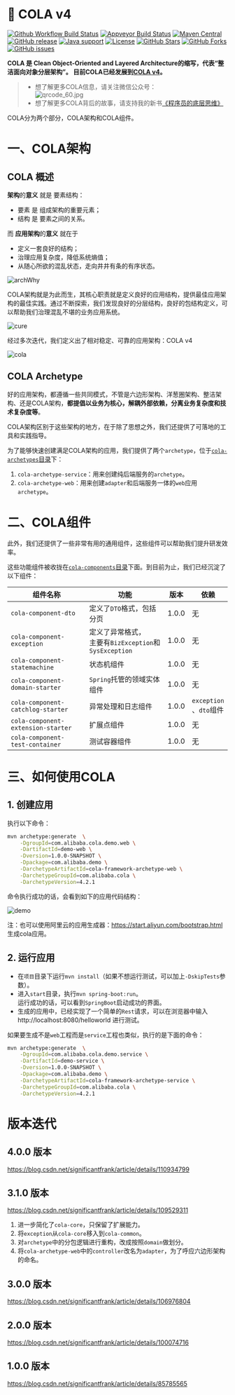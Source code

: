 # 🥤 COLA v4

[![Github Workflow Build Status](https://img.shields.io/github/workflow/status/alibaba/cola/CI/master?logo=github&logoColor=white)](https://github.com/alibaba/cola/actions/workflows/ci.yaml)
[![Appveyor Build Status](https://img.shields.io/appveyor/ci/oldratlee/cola/master?logo=appveyor&logoColor=white)](https://ci.appveyor.com/project/oldratlee/cola)
[![Maven Central](https://img.shields.io/maven-central/v/com.alibaba.cola/cola-component-dto.svg?logo=apache-maven&color=2d545e)](https://search.maven.org/search?q=g:com.alibaba.cola)
[![GitHub release](https://img.shields.io/github/release/alibaba/COLA.svg)](https://github.com/alibaba/COLA/releases)
[![Java support](https://img.shields.io/badge/Java-8+-green?logo=OpenJDK&logoColor=white)](https://openjdk.java.net/)
[![License](https://img.shields.io/badge/license-LGPL%202.1-4EB1BA.svg?color=4D7A97&logo=apache)](LICENSE)
[![GitHub Stars](https://img.shields.io/github/stars/alibaba/COLA)](https://github.com/alibaba/COLA/stargazers)
[![GitHub Forks](https://img.shields.io/github/forks/alibaba/COLA)](https://github.com/alibaba/COLA/fork)
[![GitHub issues](https://img.shields.io/github/issues/alibaba/COLA.svg)](https://github.com/alibaba/COLA/issues)

<strong>COLA 是 Clean Object-Oriented and Layered Architecture的缩写，代表“整洁面向对象分层架构”。
目前COLA已经发展到[COLA v4](https://blog.csdn.net/significantfrank/article/details/110934799)。</strong>

> - 想了解更多COLA信息，请关注微信公众号：  
> ![qrcode_60.jpg](https://img-blog.csdnimg.cn/2020110314110321.png#pic_center)
> - 想了解更多COLA背后的故事，请支持我的新书[《程序员的底层思维》](https://item.jd.com/13652002.html)

COLA分为两个部分，COLA架构和COLA组件。

# 一、COLA架构

## COLA 概述

**架构**的**意义** 就是 要素结构：

- 要素 是 组成架构的重要元素；
- 结构 是 要素之间的关系。

而 **应用架构**的**意义** 就在于

- 定义一套良好的结构；
- 治理应用复杂度，降低系统熵值；
- 从随心所欲的混乱状态，走向井井有条的有序状态。

![archWhy](https://img-blog.csdnimg.cn/e27c22d706084ead900c8838326135f3.png)

COLA架构就是为此而生，其核心职责就是定义良好的应用结构，提供最佳应用架构的最佳实践。通过不断探索，我们发现良好的分层结构，良好的包结构定义，可以帮助我们治理混乱不堪的业务应用系统。

![cure](https://img-blog.csdnimg.cn/2020120918285068.png)

经过多次迭代，我们定义出了相对稳定、可靠的应用架构：COLA v4

![cola](https://img-blog.csdnimg.cn/6549230c6723448fb3ab51ca74829e80.png)

## COLA Archetype

好的应用架构，都遵循一些共同模式，不管是六边形架构、洋葱圈架构、整洁架构、还是COLA架构，**都提倡以业务为核心，解耦外部依赖，分离业务复杂度和技术复杂度等**。

COLA架构区别于这些架构的地方，在于除了思想之外，我们还提供了可落地的工具和实践指导。

为了能够快速创建满足COLA架构的应用，我们提供了两个`archetype`，位于[`cola-archetypes`目录](cola-archetypes)下：

1. `cola-archetype-service`：用来创建纯后端服务的`archetype`。
2. `cola-archetype-web`：用来创建`adapter`和后端服务一体的`web`应用`archetype`。

# 二、COLA组件

此外，我们还提供了一些非常有用的通用组件，这些组件可以帮助我们提升研发效率。

这些功能组件被收拢在[`cola-components`目录](cola-components)下面。到目前为止，我们已经沉淀了以下组件：

组件名称 | 功能 | 版本 | 依赖
------ | ---- | ---- | ----
`cola-component-dto` | 定义了`DTO`格式，包括分页 | 1.0.0 |无
`cola-component-exception` | 定义了异常格式，<br>主要有`BizException`和`SysException` | 1.0.0 |无
`cola-component-statemachine` | 状态机组件 | 1.0.0 |无
`cola-component-domain-starter` | `Spring`托管的领域实体组件 | 1.0.0 |无
`cola-component-catchlog-starter` | 异常处理和日志组件 | 1.0.0 | `exception`<br>、`dto`组件
`cola-component-extension-starter` | 扩展点组件 | 1.0.0 |无
`cola-component-test-container` | 测试容器组件 | 1.0.0 |无

# 三、如何使用COLA

## 1. 创建应用

执行以下命令：

```bash
mvn archetype:generate  \
    -DgroupId=com.alibaba.cola.demo.web \
    -DartifactId=demo-web \
    -Dversion=1.0.0-SNAPSHOT \
    -Dpackage=com.alibaba.demo \
    -DarchetypeArtifactId=cola-framework-archetype-web \
    -DarchetypeGroupId=com.alibaba.cola \
    -DarchetypeVersion=4.2.1
```

命令执行成功的话，会看到如下的应用代码结构：

![demo](https://img-blog.csdnimg.cn/20201209192258840.png)

注：也可以使用阿里云的应用生成器：https://start.aliyun.com/bootstrap.html 生成cola应用。

## 2. 运行应用

- 在`项目`目录下运行`mvn install`（如果不想运行测试，可以加上`-DskipTests`参数）。
- 进入`start`目录，执行`mvn spring-boot:run`。  
  运行成功的话，可以看到`SpringBoot`启动成功的界面。
- 生成的应用中，已经实现了一个简单的`Rest`请求，可以在浏览器中输入 http://localhost:8080/helloworld 进行测试。

如果要生成不是`web`工程而是`service`工程也类似，执行的是下面的命令：

```bash
mvn archetype:generate  \
    -DgroupId=com.alibaba.cola.demo.service \
    -DartifactId=demo-service \
    -Dversion=1.0.0-SNAPSHOT \
    -Dpackage=com.alibaba.demo \
    -DarchetypeArtifactId=cola-framework-archetype-service \
    -DarchetypeGroupId=com.alibaba.cola \
    -DarchetypeVersion=4.2.1
```

# 版本迭代

## 4.0.0 版本

https://blog.csdn.net/significantfrank/article/details/110934799

## 3.1.0 版本

https://blog.csdn.net/significantfrank/article/details/109529311

1. 进一步简化了`cola-core`，只保留了扩展能力。
2. 将`exception`从`cola-core`移入到`cola-common`。
3. 对`archetype`中的分包逻辑进行重构，改成按照`domain`做划分。
4. 将`cola-archetype-web`中的`controller`改名为`adapter`，为了呼应六边形架构的命名。

## 3.0.0 版本

https://blog.csdn.net/significantfrank/article/details/106976804

## 2.0.0 版本

https://blog.csdn.net/significantfrank/article/details/100074716

## 1.0.0 版本

https://blog.csdn.net/significantfrank/article/details/85785565


